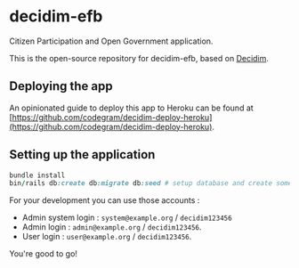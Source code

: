 # decidim-efb

Citizen Participation and Open Government application.

This is the open-source repository for decidim-efb, based on [Decidim](https://github.com/decidim/decidim).

## Deploying the app

An opinionated guide to deploy this app to Heroku can be found at [https://github.com/codegram/decidim-deploy-heroku](https://github.com/codegram/decidim-deploy-heroku).

## Setting up the application


```ruby
bundle install
bin/rails db:create db:migrate db:seed # setup database and create some fake development data
```
For your development you can use those accounts :
- Admin system login :  `system@example.org` / `decidim123456`
- Admin login : `admin@example.org` / `decidim123456`.
- User login : `user@example.org` / `decidim123456`.

You're good to go!
